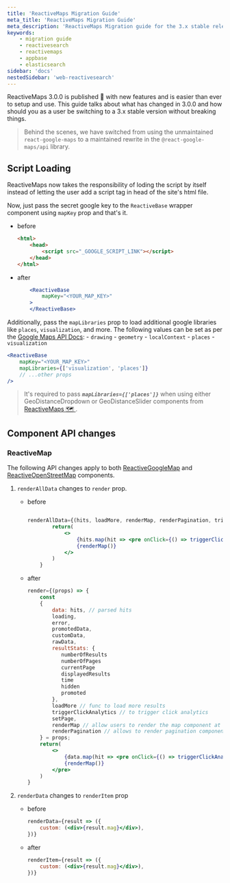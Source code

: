 ```yaml
---
title: 'ReactiveMaps Migration Guide'
meta_title: 'ReactiveMaps Migration Guide'
meta_description: 'ReactiveMaps Migration guide for the 3.x stable release'
keywords:
    - migration guide
    - reactivesearch
    - reactivemaps    
    - appbase
    - elasticsearch
sidebar: 'docs'
nestedSidebar: 'web-reactivesearch'
---
```

 
ReactiveMaps 3.0.0 is published 🎉 with new features and is easier than ever to setup and use. This guide talks about what has changed in 3.0.0 and how should you as a user be switching to a 3.x stable version without breaking things.


> Behind the scenes, we have switched from using the unmaintained `react-google-maps` to a maintained rewrite in the `@react-google-maps/api` library.

## Script Loading

ReactiveMaps now takes the responsibility of loding the script by itself instead of letting the user add a script tag in head of the site's html file.

Now, just pass the secret google key to the `ReactiveBase` wrapper component using `mapKey` prop and that's it. 

- before
	```html
	<html>
		<head>
			<script src="_GOOGLE_SCRIPT_LINK"></script>
		</head>
	</html>	
	```

- after
	```jsx
		<ReactiveBase
			mapKey="<YOUR_MAP_KEY>"
		>
		</ReactiveBase>
	```

Additionally, pass the `mapLibraries` prop to load additional google libraries like `places`, `visualization`, and more. The following values can be set as per the [Google Maps API Docs](https://developers.google.com/maps/documentation/javascript/libraries):
    - `drawing`
    - `geometry`
    - `localContext`
    - `places`
    - `visualization`

```jsx
<ReactiveBase
	mapKey="<YOUR_MAP_KEY>"
	mapLibraries={['visualization', 'places']}
    // ...other props
/>
```

> It's required to pass ***`mapLibraries={['places']}`*** when using either GeoDistanceDropdown or GeoDistanceSlider components from [ReactiveMaps 🗺️ ](https://docs.appbase.io/docs/reactivesearch/v3/overview/reactivemaps/).

## Component API changes

### ReactiveMap

The following API changes apply to both [ReactiveGoogleMap](/docs/reactivesearch/v3/map/reactivegooglemap/) and [ReactiveOpenStreetMap](/docs/reactivesearch/v3/map/reactiveopenstreetmap/) components.

1. `renderAllData` changes to `render` prop.
    - before
        
        ```jsx
        
        renderAllData={(hits, loadMore, renderMap, renderPagination, triggerClickAnalytics, meta) => {        
                return(
                    <>
                        {hits.map(hit => <pre onClick={() => triggerClickAnalytics(hit._click_id)}>{JSON.stringify(hit)}</pre>)}
                        {renderMap()}
                    </>
                )
            }
        ```
        
    - after
        
        ```jsx
        render={(props) => { 
            const 
            {
                data: hits, // parsed hits
                loading,
                error,
                promotedData,
                customData,
                rawData,
                resultStats: {
                   numberOfResults
                   numberOfPages
                   currentPage
                   displayedResults
                   time
                   hidden
                   promoted
                },
                loadMore // func to load more results
                triggerClickAnalytics // to trigger click analytics
                setPage,
                renderMap // allow users to render the map component at any place
                renderPagination // allows to render pagination component after displaying results
            } = props;
            return(
                <>
                    {data.map(hit => <pre onClick={() => triggerClickAnalytics(hit._click_id)}>{JSON.stringify(hit)}</pre>)}
                    {renderMap()}
                </pre>
            )
        }
        ```
		
2. `renderData` changes to `renderItem` prop
    - before
        
        ```jsx
        renderData={result => ({
            custom: (<div>{result.mag}</div>),
        })}
        
        ```
        
    - after
        
        ```jsx
        renderItem={result => ({
            custom: (<div>{result.mag}</div>),
        })}
        ```
